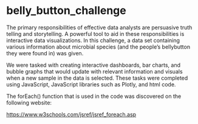 # belly_button_challenge

The primary responsibilities of effective data analysts are persuasive truth telling and storytelling. A powerful tool to aid in these responsibilities is interactive data visualizations. In this challenge, a data set containing various information about microbial species (and the people’s bellybutton they were found in) was given. 

We were tasked with creating interactive dashboards, bar charts, and bubble graphs that would update with relevant information and visuals when a new sample in the data is selected. These tasks were completed using JavaScript, JavaScript libraries such as Plotly, and html code.

The forEach() function that is used in the code was discovered on the following website:

https://www.w3schools.com/jsref/jsref_foreach.asp
